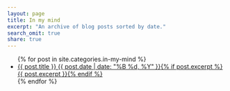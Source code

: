 ```yaml
---
layout: page
title: In my mind
excerpt: "An archive of blog posts sorted by date."
search_omit: true
share: true
---
```


<ul class="post-list">
{% for post in site.categories.in-my-mind %}
  <li><article><a href="{{ site.url }}{{ post.url }}">{{ post.title }} <span class="entry-date"><time datetime="{{ post.date | date_to_xmlschema }}">{{ post.date | date: "%B %d, %Y" }}</time></span>{% if post.excerpt %} <span class="excerpt">{{ post.excerpt }}</span>{% endif %}</a></article></li>
{% endfor %}
</ul>
